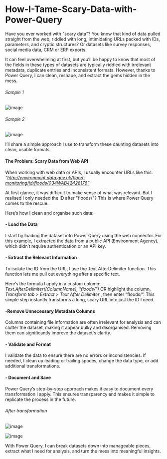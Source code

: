 # How-I-Tame-Scary-Data-with-Power-Query

Have you ever worked with "scary data"? You know that kind of data pulled straight from the web, riddled with long, intimidating URLs packed with IDs, parameters, and cryptic structures? Or datasets like survey responses, social media data, CRM or ERP exports. 

It can feel overwhelming at first, but you’ll be happy to know that most of the fields in these types of datasets are typically riddled with irrelevant metadata, duplicate entries and inconsistent formats. However, thanks to Power Query, I can clean, reshape, and extract the gems hidden in the mess.

###### *Sample 1*
![image](https://github.com/user-attachments/assets/ae8606e3-9e7f-46de-8984-d334d3c7f309)

###### *Sample 2* 
![image](https://github.com/user-attachments/assets/ba3df96e-3cf0-4990-9ce8-ec65f6ea3ce6)


I’ll share a simple approach I use to transform these daunting datasets into clean, usable formats.

#### The Problem: Scary Data from Web API

When working with web data or APIs, I usually encounter URLs like this: *“http://environment.data.gov.uk/flood-monitoring/id/floods/034WAB42428176”*

At first glance, it was difficult to make sense of what was relevant. But I realised I only needed the ID after "floods/"? This is where Power Query comes to the rescue.

Here’s how I clean and organise such data:

#### - Load the Data

I start by loading the dataset into Power Query using the web connector. For this example, I extracted the data from a public API (Environment Agency), which didn’t require authentication or an API key.

#### - Extract the Relevant Information

To isolate the ID from the URL, I use the Text.AfterDelimiter function. This function lets me pull out everything after a specific text. 

Here’s the formula I apply in a custom column: *Text.AfterDelimiter([ColumnName], "floods/")* OR highlight the column, *Transform tab > Extract > Text After Delimiter* , then enter “floods/”. This simple step instantly transforms a long, scary URL into just the ID I need.

#### -Remove Unnecessary Metadata Columns

Columns containing file information are often irrelevant for analysis and can clutter the dataset, making it appear bulky and disorganised. Removing them can significantly improve the dataset's clarity.

#### - Validate and Format
I validate the data to ensure there are no errors or inconsistencies. If needed, I clean up leading or trailing spaces, change the data type, or add additional transformations.

#### - Document and Save

Power Query’s step-by-step approach makes it easy to document every transformation I apply. This ensures transparency and makes it simple to replicate the process in the future.

###### *After transformation*
![image](https://github.com/user-attachments/assets/2b1e29c8-e6d8-44bc-8d8d-415fc41cb5ac)


![image](https://github.com/user-attachments/assets/cff3bf2e-fa44-4582-8f17-4f5775519db4)

With Power Query, I can break datasets down into manageable pieces, extract what I need for analysis, and turn the mess into meaningful insights.
